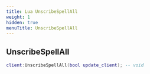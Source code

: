 ```yaml
---
title: Lua UnscribeSpellAll
weight: 1
hidden: true
menuTitle: UnscribeSpellAll
---
```

## UnscribeSpellAll
```lua
client:UnscribeSpellAll(bool update_client); -- void
```